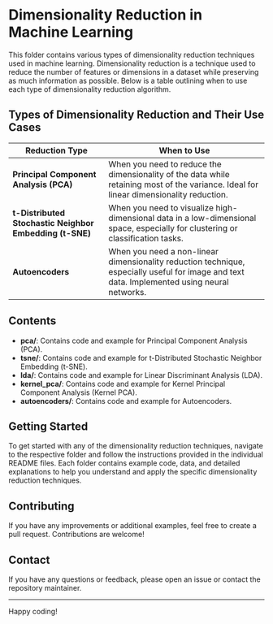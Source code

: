 # Dimensionality Reduction in Machine Learning

This folder contains various types of dimensionality reduction techniques used in machine learning. Dimensionality reduction is a technique used to reduce the number of features or dimensions in a dataset while preserving as much information as possible. Below is a table outlining when to use each type of dimensionality reduction algorithm.

## Types of Dimensionality Reduction and Their Use Cases

| **Reduction Type**        | **When to Use**                                                                                                                                         |
|---------------------------|---------------------------------------------------------------------------------------------------------------------------------------------------------|
| **Principal Component Analysis (PCA)** | When you need to reduce the dimensionality of the data while retaining most of the variance. Ideal for linear dimensionality reduction.                                      |
| **t-Distributed Stochastic Neighbor Embedding (t-SNE)** | When you need to visualize high-dimensional data in a low-dimensional space, especially for clustering or classification tasks.                               |
| **Autoencoders**           | When you need a non-linear dimensionality reduction technique, especially useful for image and text data. Implemented using neural networks.        |

## Contents

- **pca/**: Contains code and example for Principal Component Analysis (PCA).
- **tsne/**: Contains code and example for t-Distributed Stochastic Neighbor Embedding (t-SNE).
- **lda/**: Contains code and example for Linear Discriminant Analysis (LDA).
- **kernel_pca/**: Contains code and example for Kernel Principal Component Analysis (Kernel PCA).
- **autoencoders/**: Contains code and example for Autoencoders.

## Getting Started

To get started with any of the dimensionality reduction techniques, navigate to the respective folder and follow the instructions provided in the individual README files. Each folder contains example code, data, and detailed explanations to help you understand and apply the specific dimensionality reduction techniques.

## Contributing

If you have any improvements or additional examples, feel free to create a pull request. Contributions are welcome!

## Contact

If you have any questions or feedback, please open an issue or contact the repository maintainer.

---
Happy coding!
